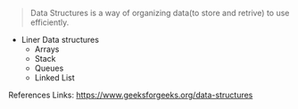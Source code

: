 > Data Structures is a way of organizing data(to store and retrive) to use efficiently. 

- Liner Data structures 
   - Arrays
   - Stack
   -  Queues 
   -  Linked List

References Links:
https://www.geeksforgeeks.org/data-structures


